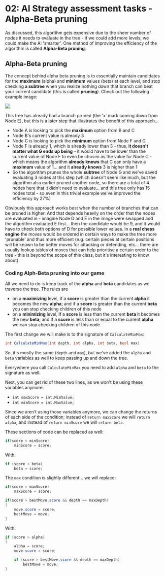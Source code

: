 # 02: AI Strategy assessment tasks - Alpha-Beta pruning

As discussed, this algorithm gets expensive due to the sheer number of nodes it needs to evaluate in the tree - if we could add more levels, we could make the AI 'smarter'. One method of improving the efficiency of the algorithm is called **Alpha-Beta pruning**.

## Alpha-Beta pruning

The concept behind alpha beta pruning is to essentially maintain candidates for the **maximum** (alpha) and **minimum** values (beta) at each level, and stop checking **a subtree** when you realize nothing down that branch can beat your current candidate (this is called **pruning**). Check out the following example image:

![](https://static.javatpoint.com/tutorial/ai/images/alpha-beta-pruning-step7.png)

This tree has already had a branch pruned (the 'x' mark coming down from Node E), but this is a later step that illustrates the benefit of this approach... 

- Node A is looking to pick the **maximum** option from B and C
- Node B's current value is already 3
- Node C is looking to pick the **minimum** option from Node F and G
- Node F is already 1, which is already lower than 3 - thus, **it doesn't matter what G ends up being** - it would have to be lower than the current value of Node F to even be chosen as the value for Node C - which means the algorithm **already knows** that C can only have a **maximum** value of 1... and it **already knows** 3 is higher than 1
- So the algorithm prunes the whole **subtree** of Node G and we've saved evaluating 3 nodes at this step (which doesn't seem like much, but the algorithm also earlier pruned another node, so there are a total of 4 nodes here that it didn't need to evaluate... and this tree only has 15 nodes total - so even in this trivial example we've improved the efficiency by 27%)

Obviously this approach works best when the number of branches that can be pruned is higher. And that depends heavily on the order that the nodes are evaluated in - imagine Node D and E in the image were swapped and the algorithm evaluated E first... then the candidate would be 9, and it would have to check both options of D for possible lower values. In a **real chess engine** the moves would be ordered in certain ways to make the tree more 'prunable' and thus more efficient (e.g. certain pieces at certain positions will be known to be better moves for attacking or defending, etc... there are usually lookup tables of moves that can help prioritise a certain order to the tree - this is beyond the scope of this class, but it's interesting to know about).

### Coding Alph-Beta pruning into our game

All we need to do is keep track of the **alpha** and **beta** candidates as we traverse the tree. The rules are

- on a **maximizing** level, if a **score** is greater than the current **alpha** it becomes the new **alpha**; and if a **score** is greater than the current **beta** you can stop checking children of this node
- on a **minimizing** level, if a **score** is less than the current **beta** it becomes the new **beta**; and if a **score** is less than or equal to the current **alpha** we can stop checking children of this node

The first change we will make is to the signature of `CalculateMinMax`:

```csharp
int CalculateMinMax(int depth, int alpha, int beta, bool max)
```

So, it's mostly the same (`depth` and `max`), but we've added the `alpha` and `beta` variables as well to keep passing up and down the tree.

Everywhere you call `CalculateMinMax` you need to add `alpha` and `beta` to the signature as well.

Next, you can get rid of these two lines, as we won't be using these variables anymore: 
- `int maxScore = int.MinValue;`
- `int minScore = int.MaxValue;`

Since we aren't using those variables anymore, we can change the returns of each side of the condition; instead of `return maxScore` we will `return alpha`, and instead of `return minScore` we will `return beta`.

These sections of code can be replaced as well:

```csharp
if(score < minScore)                
    minScore = score;
```

With:

```csharp
if (score < beta)                
    beta = score;
```

The `max` condition is slightly different... we will replace:

```csharp
if(score > maxScore)                
    maxScore = score;                      

if(score > bestMove.score && depth == maxDepth)
{
    move.score = score;
    bestMove = move;                    
}
```

With:

```csharp
if (score > alpha)
{
    alpha = score;
    move.score = score;

    if (score > bestMove.score && depth == maxDepth)                                                                
        bestMove = move;                                                            
}
```
